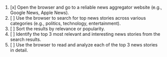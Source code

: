 1. [x] Open the browser and go to a reliable news aggregator website (e.g., Google News, Apple News).
2. [ ] Use the browser to search for top news stories across various categories (e.g., politics, technology, entertainment).
3. [ ] Sort the results by relevance or popularity.
4. [ ] Identify the top 3 most relevant and interesting news stories from the search results.
5. [ ] Use the browser to read and analyze each of the top 3 news stories in detail.